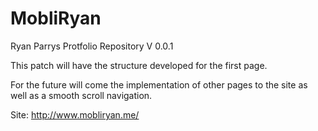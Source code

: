 # MobliRyan

Ryan Parrys Protfolio Repository V 0.0.1

This patch will have the structure developed for the first page.

For the future will come the implementation of other pages to the site as well as a smooth scroll navigation.

Site: http://www.mobliryan.me/
